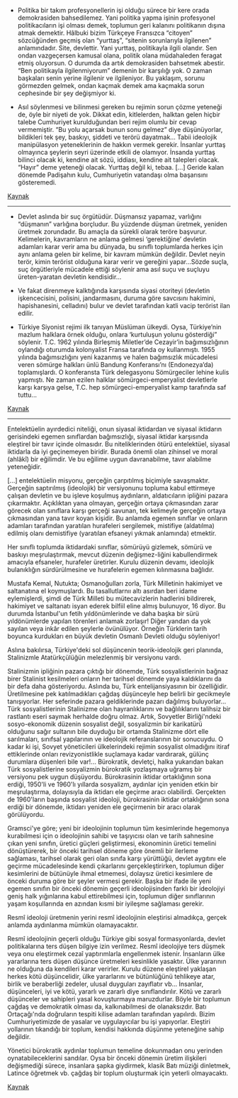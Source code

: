 * Politika bir takım profesyonellerin işi olduğu sürece bir kere orada
  demokrasiden bahsedilemez. Yani politika yapma işinin profesyonel
  politikacıların işi olması demek, toplumun geri kalanını politikanın dışına
  atmak demektir. Hâlbuki bizim Türkçeye Fransızca “citoyen” sözcüğünden geçmiş
  olan “yurttaş”, “sitenin sorunlarıyla ilgilenen” anlamındadır. Site,
  devlettir. Yani yurttaş, politikayla ilgili olandır. Sen ondan vazgeçersen
  kamusal olana, politik olana müdahaleden feragat etmiş oluyorsun. O durumda
  da artık demokrasiden bahsetmek abestir. “Ben politikayla ilgilenmiyorum”
  demenin bir karşılığı yok. O zaman başkaları senin yerine ilgilenir ve
  ilgileniyor. Bu yaklaşım, sorunu görmezden gelmek, ondan kaçmak demek ama
  kaçmakla sorun cephesinde bir şey değişmiyor ki.

* Asıl söylenmesi ve bilinmesi gereken bu rejimin sorun çözme yeteneği de, öyle
  bir niyeti de yok. Dikkat edin, kitlelerden, halktan gelen hiçbir talebe
  Cumhuriyet kurulduğundan beri rejim olumlu bir cevap vermemiştir. “Bu yolu
  açarsak bunun sonu gelmez” diye düşünüyorlar, bildikleri tek şey, baskıyı,
  şiddeti ve terörü dayatmak… Tabii ideolojik manipülasyon yeteneklerinin de
  hakkın vermek gerekir. İnsanlar yurttaş olmayınca şeylerin seyri üzerinde
  etkili de olamıyor. İnsanda yurttaş bilinci olacak ki, kendine ait sözü,
  iddiası, kendine ait talepleri olacak. “Hayır” deme yeteneği olacak. Yurttaş
  değil ki, tebaa. [...] Geride kalan dönemde Padişahın kulu, Cumhuriyetin
  vatandaşı olma başarısını gösteremedi.

[Kaynak](http://ozguruniversite.org/2018/01/05/fikret-baskaya-paradigma-iflas-etti-diyoruz-olum-saatini-soruyorlar-roportaj-ozlem-akarsu-celik/)

---

* Devlet aslında bir suç örgütüdür. Düşmansız yapamaz, varlığını “düşmanın”
  varlığına borçludur. Bu yüzdende düşman üretmek, yeniden üretmek zorundadır.
  Bu amaçla da sürekli olarak teröre başvurur. Kelimelerin, kavramların ne
  anlama gelmesi ‘gerektiğine’ devletin adamları  karar verir ama bu dünyada,
  bu sınıflı toplumlarda herkes için aynı anlama gelen bir kelime, bir kavram
  mümkün değildir. Devlet neyin terör, kimin terörist olduğuna karar verir ve
  gereğini yapar…Sözde suçla, suç örgütleriyle mücadele ettiği söylenir ama
  asıl suçu ve suçluyu üreten-yaratan  devletin kendisidir...

* Ve fakat direnmeye kalktığında karşısında siyasi otoriteyi (devletin
  işkencecisini, polisini, jandarmasını, duruma göre savcısını hakimini,
  hapishanesini, celladını) bulur ve devlet tarafından katli vacip terörist
  ilan edilir.

* Türkiye Siyonist rejimi ilk tanıyan Müslüman ülkeydi. Oysa, Türkiye’nin
  mazlum halklara örnek olduğu, onlara ‘kurtuluşun yolunu gösterdiği”
  söylenir. T.C. 1962 yılında Birleşmiş Miletler’de Cezayir’in bağımsızlığının
  oylandığı oturumda kolonyalist Fransa tarafında oy kullanmıştı. 1955 yılında
  bağımsızlığını yeni kazanmış ve halen bağımsızlık mücadelesi veren sömürge
  halkları ünlü Bandung Konferansı’nı (Endonezya’da) toplamışlardı.
  O konferansta Türk delegasyonu Sömürgeciler lehine kulis yapmıştı. Ne zaman
  ezilen halklar sömürgeci-emperyalist devletlerle karşı karşıya gelse, T.C.
  hep sömürgeci-emperyalist kamp tarafında saf tuttu...

[Kaynak](http://ozguruniversite.org/2016/11/07/asil-teror-devlet-terorudur-fikret-baskaya/)

---

Entelektüelin ayırdedici niteliği, onun siyasal iktidardan ve siyasal iktidarın
gerisindeki egemen sınıflardan bağımsızlığı, siyasal iktidar karşısında
eleştirel bir tavır içinde olmasıdır. Bu niteliklerinden ötürü entelektüel,
siyasal iktidarla da iyi geçinemeyen biridir. Burada önemli olan zihinsel ve
moral (ahlâkî) bir eğilimdir. Ve bu eğilime uygun davranabilme, tavır alabilme
yeteneğidir.

[...] entelektüelin misyonu, gerçeğin çarpıtılmış biçimiyle savaşmaktır.
Gerçeğin saptırılmış (ideolojik) bir versiyonunu topluma kabul ettirmeye
çalışan devletin ve bu işleve koşulmuş aydınların,
aldatıcıların ipliğini pazara çıkarmaktır. Açıklıktan yana olmayan,
gerçeğin ortaya çıkmasından zarar görecek olan sınıflara karşı gerçeği savunan,
tek kelimeyle gerçeğin ortaya çıkmasından yana tavır koyan kişidir. Bu anlamda
egemen sınıflar ve onların adamları tarafından yaratılan hurafeleri sergilemek,
mistifiye (aldatılma) edilmiş olanı demistifiye (yaratılan efsaneyi yıkmak
anlamında) etmektir.

Her sınıflı toplumda iktidardaki sınıflar, sömürüyü gizlemek, sömürü ve baskıyı
meşrulaştırmak, mevcut düzenin değişmez-liğini kabullendirmek amacıyla
efsaneler, hurafeler üretirler. Kurulu düzenin devamı,
ideolojik bulanıklığın sürdürülmesine ve hurafelerin egemen kılınmasına
bağlıdır.

Mustafa Kemal, Nutukta; Osmanoğulları zorla, Türk Milletinin hakimiyet
ve saltanatına el koymuşlardı. Bu tasallutlarnıı altı asırdan beri idame
eylemişlerdi, şimdi de Türk Milleti bu mütecavizlerin hadlerini bildirerek,
hakimiyet ve saltanatı isyan ederek bilfiil eline almış bulunuyor, 16 diyor.
Bu durumda İstanbul'un fetih yıldönümlerinde ve daha başka bir sürü
yıldönümlerde yapılan törenleri anlamak zorlaşır! Diğer yandan da yok sayılan
veya inkâr edilen şeylerle övünülüyor. Örneğin Türklerin tarih boyunca
kurdukları en büyük devletin Osmanlı Devleti olduğu söyleniyor!

Aslına bakılırsa, Türkiye'deki sol düşüncenin teorik-ideolojik geri planında,
Stalinizmle Atatürkçülüğün melezlenmiş bir versiyonu vardı.

Stalinizmin ipliğinin pazara çıktığı bir dönemde, Türk sosyalistlerinin
bağnaz birer Stalinist kesilmeleri onların her tarihsel dönemde yaya
kaldıklarını da bir defa daha gösteriyordu. Aslında bu, Türk entelijansiyasının
bir özelliğidir. Üretilmesine pek katılmadıkları çağdaş düşünceyle hep
belirli bir gecikmeyle tanışıyorlar. Her seferinde pazara geldiklerinde pazarı
dağılmış buluyorlar... Türk sosyalistlerinin Stalinizme olan
hayranlıklarını ve bağlılıklarını talihsiz bir rastlantı eseri saymak
herhalde doğru olmaz. Artık, Sovyetler Birliği'ndeki sosyo-ekonomik düzenin
sosyalist değil, sosyalizmin bir karikatürü olduğunu sağır sultanın bile
duyduğu bir ortamda Stalinizme dört elle sarılmaları, sınıfsal yapılarının ve
ideolojik referanslarının bir sonucuydu. O kadar ki işi, Sovyet yöneticileri
ülkelerindeki rejimin sosyalist olmadığını itiraf ettiklerinde onları
revizyonistlikle suçlamaya kadar vardırarak, gülünç durumlara düşenleri bile
var!... Bürokratik, devletçi, halka yukarıdan bakan Türk
sosyalistlerine sosyalizmin bürokratik yozlaşmaya uğramış bir versiyonu
pek uygun düşüyordu. Bürokrasinin iktidar ortaklığının sona erdiği, 1950'li
ve 1960'lı yıllarda sosyalizm, aydınlar için yeniden etkin bir
meşrulaştırma, dolayısıyla da iktidarı ele geçirme aracı olabilirdi. Gerçekten
de 1960'ların başında sosyalist ideoloji, bürokrasinin iktidar ortaklığının
sona erdiği bir dönemde, iktidarı yeniden ele geçirmenin bir aracı olarak
görülüyordu.

Gramsci'ye göre; yeni bir ideolojinin toplumun tüm kesimlerinde hegemonya
kurabilmesi için o ideolojinin sahibi ve taşıyıcısı olan ve tarih sahnesine
çıkan yeni sınıfın, üretici güçleri geliştirmesi, ekonominin üretici temelini
dönüştürerek, bir önceki tarihsel döneme göre önemli bir ilerleme sağlaması,
tarihsel olarak geri olan sınıfa karşı yürüttüğü, devlet aygıtını ele geçirme
mücadelesinde kendi çıkarlarını gerçekleştirirken, toplumun diğer kesimlerini
de bütünüyle ihmal etmemesi, dolaysız üretici kesimlere de önceki duruma göre
bir şeyler vermesi gerekir. Başka bir ifade ile yeni egemen sınıfın bir önceki
dönemin geçerli ideolojisinden farklı bir ideolojiyi geniş halk yığınlarına
kabul ettirebilmesi için, toplumun diğer sınıflarının yaşam koşullarında en
azından kısmi bir iyileşme sağlaması gerekir.

Resmî ideoloji üretmenin yerini resmî ideolojinin eleştirisi almadıkça, gerçek
anlamda aydınlanma mümkün olamayacaktır.

Resmî ideolojinin geçerli olduğu Türkiye gibi sosyal formasyonlarda, devlet
politikalarına ters düşen bilgiye izin verilmez. Resmî ideolojiye ters düşmek
veya onu eleştirmek cezaî yaptırımlarla engellenmek istenir. İnsanların
ülke yararlarına ters düşen düşünce üretmeleri kesinlikle yasaktır.
Ülke yararının ne olduğuna da kendileri karar verirler. Kurulu düzene eleştirel
yaklaşan herkes kötü düşüncelidir, ülke yararlarını ve bütünlüğünü
tehlikeye atar, birlik ve beraberliği zedeler, ulusal duyguları
zayıflatır vb... İnsanlar, düşünceleri, iyi ve kötü, yararlı ve
zararlı diye sınıflandırılır. Kötü ve zararlı düşünceler ve
sahipleri yasal kovuşturmaya maruzdurlar. Böyle bir toplumun çağdaş ve
demokratik olması da, kalkınabilmesi de olanaksızdır. Batı Ortaçağı'nda
doğruların tespiti kilise adamları tarafından yapılırdı. Bizim
Cumhuriyetimizde de yasalar ve uygulayıcılar bu işi yapıyorlar. Eleştiri
yollarının tıkandığı bir toplum, kendisi hakkında düşünme yeteneğine sahip
değildir.

Yönetici bürokratik aydınlar toplumun temeline dokunmadan onu yerinden
oynatabileceklerini sandılar. Oysa bir önceki dönemin üretim ilişkileri
değişmediği sürece, insanlara şapka giydirmek, klasik Batı müziği dinletmek,
Latince öğretmek vb. çağdaş bir toplum oluşturmak için yeterli olmayacaktı.

[Kaynak](http://www.ufkumuz.com/aydinlar-ve-resmi-ideoloji-570yy.htm)
